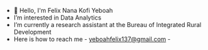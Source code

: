 - 👋 Hello, I'm Felix Nana Kofi Yeboah
-  I’m interested in Data Analytics
-  I’m currently a research assistant at the Bureau of Integrated Rural Development
-  Here is how to reach me - yeboahfelix137@gmail.com -

<!---
KofiYeboah03/KofiYeboah03 is a ✨ special ✨ repository because its `README.md` (this file) appears on your GitHub profile.
You can click the Preview link to take a look at your changes.
--->
